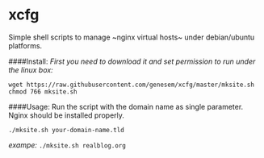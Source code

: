 xcfg
====

Simple shell scripts to manage ~nginx virtual hosts~ under debian/ubuntu platforms.

####Install:
*First you need to download it and set permission to run under the linux box:*
```
wget https://raw.githubusercontent.com/genesem/xcfg/master/mksite.sh
chmod 766 mksite.sh
```


####Usage:
Run the script with the domain name as single parameter.
Nginx should be installed properly.

```
./mksite.sh your-domain-name.tld

```
*exampe:* ```./mksite.sh realblog.org```




